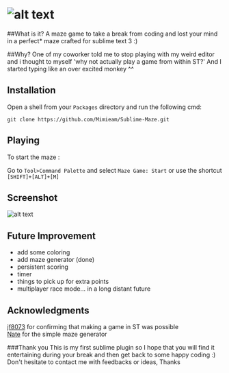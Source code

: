![alt text][logo]
============

##What is it? 
A maze game to take a break from coding and lost your mind in a perfect* maze crafted for sublime text 3 :)

##Why?
One of my coworker told me to stop playing with my weird editor and i thought to myself 'why not actually play a game from within ST?'
And I started typing like an over excited monkey ^^

## Installation

Open a shell from your `Packages` directory and run the following cmd:

```shell
git clone https://github.com/Mimieam/Sublime-Maze.git 
```

## Playing

To start the maze :

  Go to `Tool>Command Palette` and select `Maze Game: Start`
or use the shortcut `[SHIFT]+[ALT]+[M]`

## Screenshot
![alt text][img]

## Future Improvement
 - add some coloring 
 - add maze generator (done)
 - persistent scoring 
 - timer 
 - things to pick up for extra points
 - multiplayer race mode... in a long distant future 


## Acknowledgments 
[jf8073](https://github.com/jf8073/sublime-snake) for confirming that making a game in ST was possible  
[Nate](http://natewm.com/blog/2012/01/python-recursive-maze-example/) for the simple maze generator 

###Thank you 
This is my first sublime plugin so I hope that you will find it entertaining during your break and then get back to some happy coding :)
Don't hesitate to contact me with feedbacks or ideas, Thanks


[logo]:  http://i.imgur.com/ixewzze.gif "Sublime-Maze" 
[img]: http://imgur.com/5JLpnlh "demo"
[alt text]: Sublime-Maze
